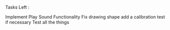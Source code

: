 Tasks Left : 

Implement Play Sound Functionality 
Fix drawing shape 
add a calibration test if necessary
Test all the things 
